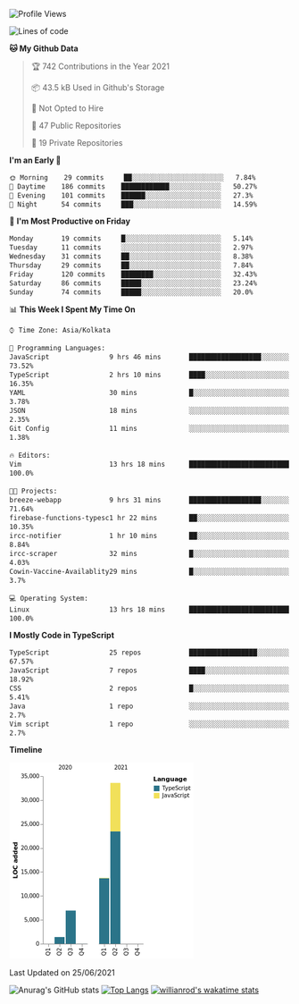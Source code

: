 <!--START_SECTION:waka-->
![Profile Views](http://img.shields.io/badge/Profile%20Views-0-blue)

![Lines of code](https://img.shields.io/badge/From%20Hello%20World%20I%27ve%20Written-55714%20lines%20of%20code-blue)

**🐱 My Github Data** 

> 🏆 742 Contributions in the Year 2021
 > 
> 📦 43.5 kB Used in Github's Storage 
 > 
> 🚫 Not Opted to Hire
 > 
> 📜 47 Public Repositories 
 > 
> 🔑 19 Private Repositories  
 > 
**I'm an Early 🐤** 

```text
🌞 Morning    29 commits     ██░░░░░░░░░░░░░░░░░░░░░░░   7.84% 
🌆 Daytime    186 commits    ████████████░░░░░░░░░░░░░   50.27% 
🌃 Evening    101 commits    ██████░░░░░░░░░░░░░░░░░░░   27.3% 
🌙 Night      54 commits     ███░░░░░░░░░░░░░░░░░░░░░░   14.59%

```
📅 **I'm Most Productive on Friday** 

```text
Monday       19 commits     █░░░░░░░░░░░░░░░░░░░░░░░░   5.14% 
Tuesday      11 commits     ░░░░░░░░░░░░░░░░░░░░░░░░░   2.97% 
Wednesday    31 commits     ██░░░░░░░░░░░░░░░░░░░░░░░   8.38% 
Thursday     29 commits     ██░░░░░░░░░░░░░░░░░░░░░░░   7.84% 
Friday       120 commits    ████████░░░░░░░░░░░░░░░░░   32.43% 
Saturday     86 commits     █████░░░░░░░░░░░░░░░░░░░░   23.24% 
Sunday       74 commits     █████░░░░░░░░░░░░░░░░░░░░   20.0%

```


📊 **This Week I Spent My Time On** 

```text
⌚︎ Time Zone: Asia/Kolkata

💬 Programming Languages: 
JavaScript               9 hrs 46 mins       ██████████████████░░░░░░░   73.52% 
TypeScript               2 hrs 10 mins       ████░░░░░░░░░░░░░░░░░░░░░   16.35% 
YAML                     30 mins             █░░░░░░░░░░░░░░░░░░░░░░░░   3.78% 
JSON                     18 mins             ░░░░░░░░░░░░░░░░░░░░░░░░░   2.35% 
Git Config               11 mins             ░░░░░░░░░░░░░░░░░░░░░░░░░   1.38%

🔥 Editors: 
Vim                      13 hrs 18 mins      █████████████████████████   100.0%

🐱‍💻 Projects: 
breeze-webapp            9 hrs 31 mins       ██████████████████░░░░░░░   71.64% 
firebase-functions-typesc1 hr 22 mins        ██░░░░░░░░░░░░░░░░░░░░░░░   10.35% 
ircc-notifier            1 hr 10 mins        ██░░░░░░░░░░░░░░░░░░░░░░░   8.84% 
ircc-scraper             32 mins             █░░░░░░░░░░░░░░░░░░░░░░░░   4.03% 
Cowin-Vaccine-Availablity29 mins             █░░░░░░░░░░░░░░░░░░░░░░░░   3.7%

💻 Operating System: 
Linux                    13 hrs 18 mins      █████████████████████████   100.0%

```

**I Mostly Code in TypeScript** 

```text
TypeScript               25 repos            █████████████████░░░░░░░░   67.57% 
JavaScript               7 repos             ████░░░░░░░░░░░░░░░░░░░░░   18.92% 
CSS                      2 repos             █░░░░░░░░░░░░░░░░░░░░░░░░   5.41% 
Java                     1 repo              ░░░░░░░░░░░░░░░░░░░░░░░░░   2.7% 
Vim script               1 repo              ░░░░░░░░░░░░░░░░░░░░░░░░░   2.7%

```


**Timeline**

![Chart not found](https://raw.githubusercontent.com/wise-introvert/wise-introvert/master/charts/bar_graph.png) 


 Last Updated on 25/06/2021
<!--END_SECTION:waka-->
![Anurag's GitHub stats](https://github-readme-stats.vercel.app/api?username=wise-introvert&count_private=true&show_icons=true)
[![Top Langs](https://github-readme-stats.vercel.app/api/top-langs/?username=wise-introvert&langs_count=10)](https://github.com/anuraghazra/github-readme-stats)
[![willianrod's wakatime stats](https://github-readme-stats.vercel.app/api/wakatime?username=wiseintrovert)](https://github.com/anuraghazra/github-readme-stats)
